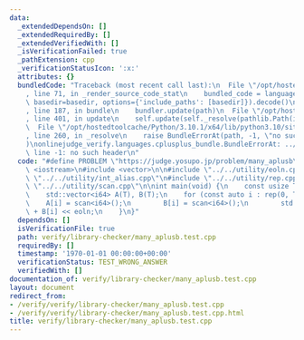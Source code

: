 ```yaml
---
data:
  _extendedDependsOn: []
  _extendedRequiredBy: []
  _extendedVerifiedWith: []
  _isVerificationFailed: true
  _pathExtension: cpp
  _verificationStatusIcon: ':x:'
  attributes: {}
  bundledCode: "Traceback (most recent call last):\n  File \"/opt/hostedtoolcache/Python/3.10.1/x64/lib/python3.10/site-packages/onlinejudge_verify/documentation/build.py\"\
    , line 71, in _render_source_code_stat\n    bundled_code = language.bundle(stat.path,\
    \ basedir=basedir, options={'include_paths': [basedir]}).decode()\n  File \"/opt/hostedtoolcache/Python/3.10.1/x64/lib/python3.10/site-packages/onlinejudge_verify/languages/cplusplus.py\"\
    , line 187, in bundle\n    bundler.update(path)\n  File \"/opt/hostedtoolcache/Python/3.10.1/x64/lib/python3.10/site-packages/onlinejudge_verify/languages/cplusplus_bundle.py\"\
    , line 401, in update\n    self.update(self._resolve(pathlib.Path(included), included_from=path))\n\
    \  File \"/opt/hostedtoolcache/Python/3.10.1/x64/lib/python3.10/site-packages/onlinejudge_verify/languages/cplusplus_bundle.py\"\
    , line 260, in _resolve\n    raise BundleErrorAt(path, -1, \"no such header\"\
    )\nonlinejudge_verify.languages.cplusplus_bundle.BundleErrorAt: ../../utility/scan.cpp:\
    \ line -1: no such header\n"
  code: "#define PROBLEM \"https://judge.yosupo.jp/problem/many_aplusb\"\n\n#include\
    \ <iostream>\n#include <vector>\n\n#include \"../../utility/eoln.cpp\"\n#include\
    \ \"../../utility/int_alias.cpp\"\n#include \"../../utility/rep.cpp\"\n#include\
    \ \"../../utility/scan.cpp\"\n\nint main(void) {\n    const usize T = scan<usize>();\n\
    \    std::vector<i64> A(T), B(T);\n    for (const auto i : rep(0, T)) {\n    \
    \    A[i] = scan<i64>();\n        B[i] = scan<i64>();\n        std::cout << A[i]\
    \ + B[i] << eoln;\n    }\n}"
  dependsOn: []
  isVerificationFile: true
  path: verify/library-checker/many_aplusb.test.cpp
  requiredBy: []
  timestamp: '1970-01-01 00:00:00+00:00'
  verificationStatus: TEST_WRONG_ANSWER
  verifiedWith: []
documentation_of: verify/library-checker/many_aplusb.test.cpp
layout: document
redirect_from:
- /verify/verify/library-checker/many_aplusb.test.cpp
- /verify/verify/library-checker/many_aplusb.test.cpp.html
title: verify/library-checker/many_aplusb.test.cpp
---
```

